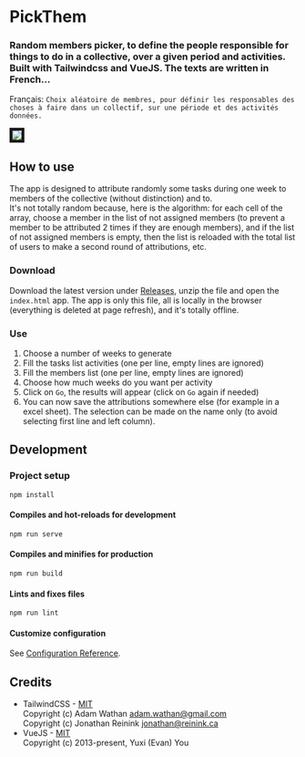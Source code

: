 <!--
    PickThem - Random members picker, to define the people responsible for things to do in a collective, over a given period and activities.
    Copyright (C) 2021 Samuel Roland

    This program is free software: you can redistribute it and/or modify
    it under the terms of the GNU Affero General Public License as published
    by the Free Software Foundation, either version 3 of the License, or
    (at your option) any later version.

    This program is distributed in the hope that it will be useful,
    but WITHOUT ANY WARRANTY; without even the implied warranty of
    MERCHANTABILITY or FITNESS FOR A PARTICULAR PURPOSE.  See the
    GNU Affero General Public License for more details.

    You should have received a copy of the GNU Affero General Public License
    along with this program.  If not, see <https://www.gnu.org/licenses/>.
-->
# PickThem
### Random members picker, to define the people responsible for things to do in a collective, over a given period and activities. Built with Tailwindcss and VueJS. The texts are written in French...

Français: `Choix aléatoire de membres, pour définir les responsables des choses à faire dans un collectif, sur une période et des activités données.`

<kbd><img src="https://user-images.githubusercontent.com/78803322/127714305-19ddabc6-3f3e-4ffa-be14-06578e17722c.png" border="5px red solid"/></kbd>

## How to use
The app is designed to attribute randomly some tasks during one week to members of the collective (without distinction) and to.  
It's not totally random because, here is the algorithm: for each cell of the array, choose a member in the list of not assigned members (to prevent a member to be attributed 2 times if they are enough members), and if the list of not assigned members is empty, then the list is reloaded with the total list of users to make a second round of attributions, etc.

### Download
Download the latest version under [Releases](https://github.com/samuelroland/PickThem/releases), unzip the file and open the `index.html` app. The app is only this file, all is locally in the browser (everything is deleted at page refresh), and it's totally offline.

### Use
1. Choose a number of weeks to generate
1. Fill the tasks list activities (one per line, empty lines are ignored)
1. Fill the members list (one per line, empty lines are ignored)
1. Choose how much weeks do you want per activity
1. Click on `Go`, the results will appear (click on `Go` again if needed)
1. You can now save the attributions somewhere else (for example in a excel sheet). The selection can be made on the name only (to avoid selecting first line and left column).

## Development
### Project setup
```
npm install
```

#### Compiles and hot-reloads for development
```
npm run serve
```

#### Compiles and minifies for production
```
npm run build
```

#### Lints and fixes files
```
npm run lint
```

#### Customize configuration
See [Configuration Reference](https://cli.vuejs.org/config/).

## Credits
- TailwindCSS - [MIT](https://github.com/tailwindlabs/tailwindcss/blob/master/LICENSE)  
Copyright (c) Adam Wathan <adam.wathan@gmail.com>  
Copyright (c) Jonathan Reinink <jonathan@reinink.ca>  
- VueJS - [MIT](https://github.com/vuejs/vue/blob/dev/LICENSE)  
Copyright (c) 2013-present, Yuxi (Evan) You

